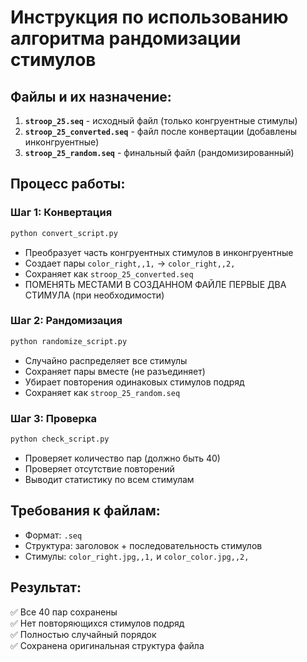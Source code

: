 # Инструкция по использованию алгоритма рандомизации стимулов

## Файлы и их назначение:

1. **`stroop_25.seq`** - исходный файл (только конгруентные стимулы)
2. **`stroop_25_converted.seq`** - файл после конвертации (добавлены инконгруентные)  
3. **`stroop_25_random.seq`** - финальный файл (рандомизированный)

## Процесс работы:

### Шаг 1: Конвертация
```python
python convert_script.py
```
- Преобразует часть конгруентных стимулов в инконгруентные
- Создает пары `color_right,,1,` → `color_right,,2,`
- Сохраняет как `stroop_25_converted.seq`
- ПОМЕНЯТЬ МЕСТАМИ В СОЗДАННОМ ФАЙЛЕ ПЕРВЫЕ ДВА СТИМУЛА (при необходимости)

### Шаг 2: Рандомизация  
```python
python randomize_script.py
```
- Случайно распределяет все стимулы
- Сохраняет пары вместе (не разъединяет)
- Убирает повторения одинаковых стимулов подряд
- Сохраняет как `stroop_25_random.seq`

### Шаг 3: Проверка
```python
python check_script.py
```
- Проверяет количество пар (должно быть 40)
- Проверяет отсутствие повторений
- Выводит статистику по всем стимулам

## Требования к файлам:

- Формат: `.seq`
- Структура: заголовок + последовательность стимулов
- Стимулы: `color_right.jpg,,1,` и `color_color.jpg,,2,`

## Результат:

✅ Все 40 пар сохранены  
✅ Нет повторяющихся стимулов подряд  
✅ Полностью случайный порядок  
✅ Сохранена оригинальная структура файла
